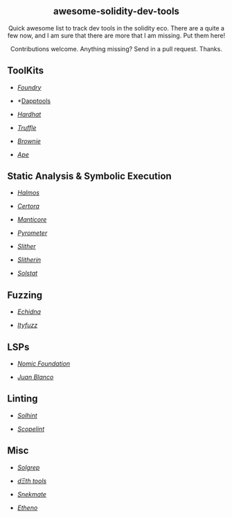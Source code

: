 <p align="center">
 <h2 align="center">awesome-solidity-dev-tools</h2>
 <p align="center">Quick awesome list to track dev tools in the solidity eco.  There are a quite a few now, and I am sure that there are more that I am missing.  Put them here! </p>
 <p align="center">Contributions welcome. Anything missing? Send in a pull request. Thanks.</p>
</p>

## ToolKits

- _[Foundry](https://github.com/foundry-rs/foundry)_

- *[Dapptools](https://github.com/dapphub/dapptools)

- *[Hardhat](https://github.com/NomicFoundation/hardhat)* 

- *[Truffle](https://github.com/trufflesuite/truffle)* 

- *[Brownie](https://github.com/eth-brownie/brownie)*

- *[Ape](https://github.com/ApeWorX/ape)*


## Static Analysis & Symbolic Execution 

- *[Halmos](https://github.com/a16z/halmos)* 

- *[Certora](https://www.certora.com/)* 

- *[Manticore](https://github.com/trailofbits/manticore)*

- *[Pyrometer](https://github.com/nascentxyz/pyrometer)*

- *[Slither](https://github.com/crytic/slither)*

- *[Slitherin](https://github.com/pessimistic-io/slitherin)*

- *[Solstat](https://github.com/0xKitsune/solstat)*

## Fuzzing 

- *[Echidna](https://github.com/crytic/echidna)*

- *[Ityfuzz](https://github.com/fuzzland/ityfuzz)*

## LSPs 

- *[Nomic Foundation](https://github.com/NomicFoundation/hardhat-vscode)*

- *[Juan Blanco](https://github.com/juanfranblanco/vscode-solidity)*


## Linting 

- *[Solhint](https://github.com/protofire/solhint)*

- *[Scopelint](https://github.com/ScopeLift/scopelint)*


## Misc 

- *[Solgrep](https://github.com/tintinweb/solgrep)*

- *[dΞth tools](https://tools.deth.net/eth-unit-conversion)* 


- *[Snekmate](https://github.com/pcaversaccio/snekmate)*


- *[Etheno](https://github.com/crytic/etheno)*

